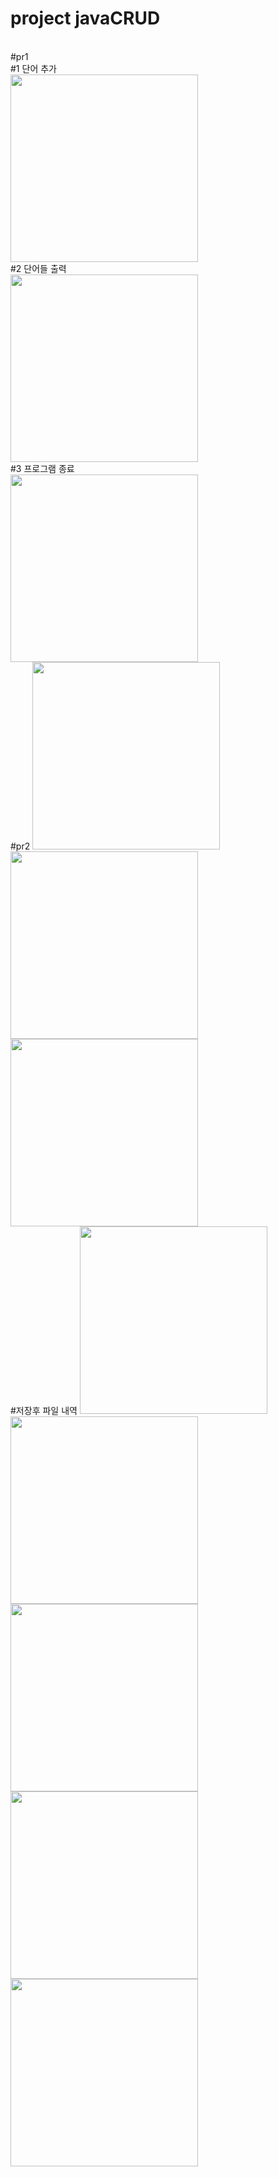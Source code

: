 # project javaCRUD
<br>
#pr1
<br>
#1 단어 추가 
<br>
<img src = "https://github.com/HZion/hellow_project/blob/master/sceeanshot/%EB%8B%A8%EC%96%B4%EC%B6%94%EA%B0%80.png?raw=true" width = '300'>
<br>
#2 단어들 출력
<br>
<img src = "https://github.com/HZion/hellow_project/blob/master/sceeanshot/%EB%8B%A8%EC%96%B4%EC%B6%9C%EB%A0%A5.png?raw=true" width = '300'>
<br>
#3 프로그램 종료
<br>
<img src = "https://github.com/HZion/hellow_project/blob/master/sceeanshot/%ED%94%84%EB%A1%9C%EA%B7%B8%EB%9E%A8%EC%A2%85%EB%A3%8C.png?raw=true" width = '300'>
<br>
#pr2
<img src ="https://github.com/HZion/hellow_project/blob/master/sceeanshot/%ED%94%84%EB%A1%9C%EA%B7%B8%EB%9E%A8%20%EC%8B%9C%EC%9E%91%20+%20%EB%8B%A8%EC%96%B4%EC%88%98%EC%A0%95.png?raw=true" width ='300'>
<br>
<img src ="https://github.com/HZion/hellow_project/blob/master/sceeanshot/%EB%8B%A8%EC%96%B4%EC%82%AD%EC%A0%9C.png?raw=true" width ='300'>
<br>
<img src ="https://github.com/HZion/hellow_project/blob/master/sceeanshot/%EB%8B%A8%EC%96%B4%20%EC%A0%80%EC%9E%A5.png?raw=true" width ='300'>
<br>
#저장후 파일 내역
<img src = "https://github.com/HZion/hellow_project/blob/master/sceeanshot/%EB%8B%A8%EC%96%B4%EB%AA%A9%EB%A1%9D.png?raw=true" width = '300'>
<br>
<img src ="https://github.com/HZion/hellow_project/blob/master/sceeanshot/%EB%AA%A8%EB%93%A0%EB%8B%A8%EC%96%B4%EB%B3%B4%EA%B8%B0.png?raw=true" width ='300'>
<br>
<img src ="https://github.com/HZion/hellow_project/blob/master/sceeanshot/%EC%88%98%EC%A4%80%EB%B3%84%20%EB%8B%A8%EC%97%85%EA%B4%B4.png?raw=true" width ='300'>
<br>
<img src ="https://github.com/HZion/hellow_project/blob/master/sceeanshot/%EB%8B%A8%EC%96%B4%20%EA%B2%80%EC%83%89.png?raw=true" width ='300'>
<br>
<img src ="https://github.com/HZion/hellow_project/blob/master/sceeanshot/%ED%94%84%EB%A1%9C%EA%B7%B8%EB%9E%A8%EC%A2%85%EB%A3%8C2.png?raw=true" width ='300'>
